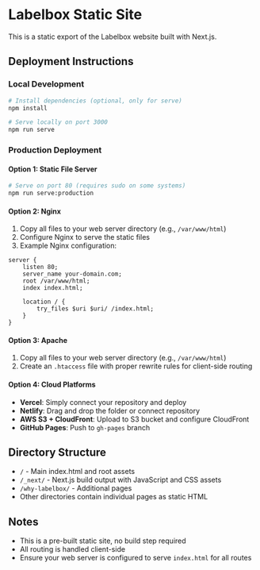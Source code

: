# Labelbox Static Site

This is a static export of the Labelbox website built with Next.js.

## Deployment Instructions

### Local Development
```bash
# Install dependencies (optional, only for serve)
npm install

# Serve locally on port 3000
npm run serve
```

### Production Deployment

#### Option 1: Static File Server
```bash
# Serve on port 80 (requires sudo on some systems)
npm run serve:production
```

#### Option 2: Nginx
1. Copy all files to your web server directory (e.g., `/var/www/html`)
2. Configure Nginx to serve the static files
3. Example Nginx configuration:
```nginx
server {
    listen 80;
    server_name your-domain.com;
    root /var/www/html;
    index index.html;
    
    location / {
        try_files $uri $uri/ /index.html;
    }
}
```

#### Option 3: Apache
1. Copy all files to your web server directory (e.g., `/var/www/html`)
2. Create an `.htaccess` file with proper rewrite rules for client-side routing

#### Option 4: Cloud Platforms
- **Vercel**: Simply connect your repository and deploy
- **Netlify**: Drag and drop the folder or connect repository
- **AWS S3 + CloudFront**: Upload to S3 bucket and configure CloudFront
- **GitHub Pages**: Push to `gh-pages` branch

## Directory Structure
- `/` - Main index.html and root assets
- `/_next/` - Next.js build output with JavaScript and CSS assets
- `/why-labelbox/` - Additional pages
- Other directories contain individual pages as static HTML

## Notes
- This is a pre-built static site, no build step required
- All routing is handled client-side
- Ensure your web server is configured to serve `index.html` for all routes